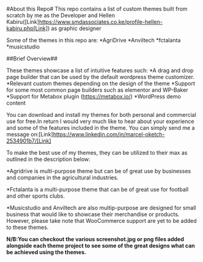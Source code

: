 #About this Repo#
This repo contains a list of custom themes built from scratch by me as the Developer and Hellen Kabiru([Link]https://www.smdassociates.co.ke/profile-hellen-kabiru.php[Link]) as graphic designer

Some of the themes in this repo are:
*AgriDrive
*Anviltech
*fctalanta
*musicstudio

##Brief Overview##

These themes showcase a list of intuitive features such:
*A drag and drop page builder that can be used by the default wordpress theme customizer.
*Relevant custom themes depending on the design of the theme
*Support for some most common page builders such as elementor and WP-Baker
*Support for Metabox plugin (https://metabox.io/)
*WordPress demo content


You can download and install my themes for both personal and commercial use for free.In return I would very much like to hear about your experience and some of the features included in the theme. You can simply send me a message on:[Link]https://www.linkedin.com/in/marcel-oketch-2534901b7/[Link]

To make the best use of my themes, they can be utilized to their max as outlined in the description below:

*Agridrive is multi-purpose theme but can be of great use by businesses and companies in the agricultural industries.

*Fctalanta is a multi-purpose theme that can be of great use for football and other sports clubs.

*Musicstudio and Anviltech are also multip-purpose are designed for small business that would like to showcase their merchandise or products. However, please take note that WooCommerce support are yet to be added to these themes.


**N/B:You can checkout the various screenshot.jpg or png files added alongside each theme project to see some of the great designs what can be achieved using the themes.**


